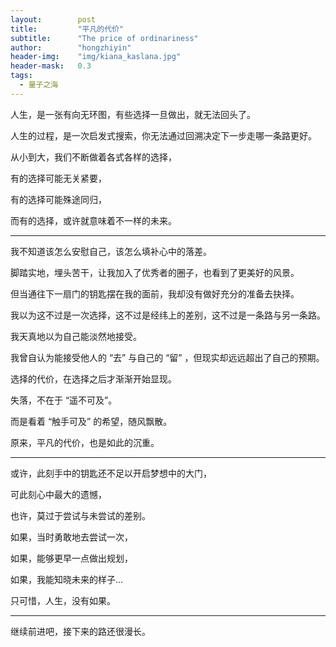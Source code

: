 ```yaml
---
layout:        post
title:         "平凡的代价"
subtitle:      "The price of ordinariness"
author:        "hongzhiyin"
header-img:    "img/kiana_kaslana.jpg"
header-mask:   0.3
tags:
  - 量子之海
---
```


人生，是一张有向无环图，有些选择一旦做出，就无法回头了。

人生的过程，是一次启发式搜索，你无法通过回溯决定下一步走哪一条路更好。

从小到大，我们不断做着各式各样的选择，

有的选择可能无关紧要，

有的选择可能殊途同归，

而有的选择，或许就意味着不一样的未来。

---

我不知道该怎么安慰自己，该怎么填补心中的落差。

脚踏实地，埋头苦干，让我加入了优秀者的圈子，也看到了更美好的风景。

但当通往下一扇门的钥匙摆在我的面前，我却没有做好充分的准备去抉择。

我以为这不过是一次选择，这不过是经纬上的差别，这不过是一条路与另一条路。

我天真地以为自己能淡然地接受。

我曾自认为能接受他人的 “去” 与自己的 “留” ，但现实却远远超出了自己的预期。

选择的代价，在选择之后才渐渐开始显现。

失落，不在于 “遥不可及”。

而是看着 “触手可及” 的希望，随风飘散。

原来，平凡的代价，也是如此的沉重。

---

或许，此刻手中的钥匙还不足以开启梦想中的大门，

可此刻心中最大的遗憾，

也许，莫过于尝试与未尝试的差别。

如果，当时勇敢地去尝试一次，

如果，能够更早一点做出规划，

如果，我能知晓未来的样子...

只可惜，人生，没有如果。

---

继续前进吧，接下来的路还很漫长。